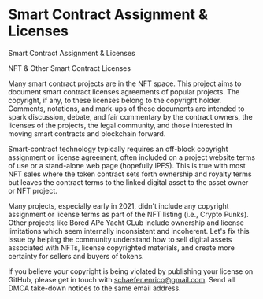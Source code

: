 # Smart Contract Assignment & Licenses
 Smart Contract Assignment & Licenses

 NFT & Other Smart Contract Licenses 
 
Many smart contract projects are in the NFT space. This project aims to document smart contract licenses agreements of popular projects. The copyright, if any, to these licenses belong to the copyright holder. Comments, notations, and mark-ups of these documents are intended to spark discussion, debate, and fair commentary by the contract owners, the licenses of the projects, the legal community, and those interested in moving smart contracts and blockchain forward. 

Smart-contract technology typically requires an off-block copyright assignment or license agreement, often included on a project website terms of use or a stand-alone web page (hopefully IPFS). This is true with most NFT sales where the token contract sets forth ownership and royalty terms but leaves the contract terms to the linked digital asset to the asset owner or NFT project.

Many projects, especially early in 2021, didn't include any copyright assignment or license terms as part of the NFT listing (i.e., Crypto Punks). Other projects like Bored APe Yacht CLub include ownership and license limitations which seem internally inconsistent and incoherent. Let's fix this issue by helping the community understand how to sell digital assets associated with NFTs, license copyrighted materials, and create more certainty for sellers and buyers of tokens. 

If you believe your copyright is being violated by publishing your license on GitHub, please get in touch with schaefer.enrico@gmail.com. Send all DMCA take-down notices to the same email address. 
